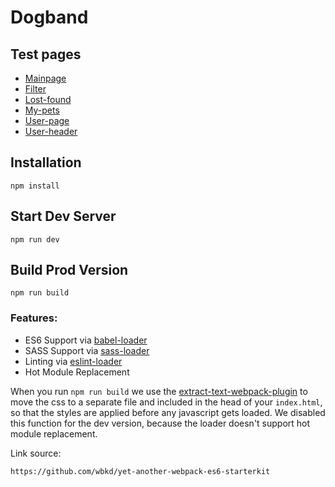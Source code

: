 # Dogband

## Test pages

* [Mainpage](https://mentikora.github.io/dogband/dist/index.html)
* [Filter](https://mentikora.github.io/dogband/dist/home-filter.html)
* [Lost-found](https://mentikora.github.io/dogband/dist/lost-found.html)
* [My-pets](https://mentikora.github.io/dogband/dist/my-pets.html)
* [User-page](https://mentikora.github.io/dogband/dist/user-page.html)
* [User-header](https://mentikora.github.io/dogband/dist/user-header.html)

## Installation
```
npm install
```
## Start Dev Server
```
npm run dev
```

## Build Prod Version
```
npm run build
```

### Features:

* ES6 Support via [babel-loader](https://github.com/babel/babel-loader)
* SASS Support via [sass-loader](https://github.com/jtangelder/sass-loader)
* Linting via [eslint-loader](https://github.com/MoOx/eslint-loader)
* Hot Module Replacement

When you run `npm run build` we use the [extract-text-webpack-plugin](https://github.com/webpack/extract-text-webpack-plugin) to move the css to a separate file and included in the head of your `index.html`, so that the styles are applied before any javascript gets loaded. We disabled this function for the dev version, because the loader doesn't support hot module replacement.

Link source: 
```
https://github.com/wbkd/yet-another-webpack-es6-starterkit
```
